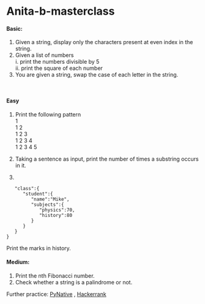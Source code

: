 # Anita-b-masterclass
#### Basic:

1. Given a string, display only the characters present at even index in the string. <br/>
2. Given a list of numbers  <br/>
i.	print the numbers divisible by 5   <br/>
ii.	print the square of each number    <br/>
3. You are given a string, swap the case of each letter in the string.
<br/>

#### Easy

1. Print the following pattern <br/>
1 <br/>
1 2 <br/>
1 2 3 <br/>
1 2 3 4 <br/>
1 2 3 4 5 <br/>

2. Taking a sentence as input, print the number of times a substring occurs in it. <br/>
3. 
```sampleDict = { 
   "class":{ 
      "student":{ 
         "name":"Mike",
         "subjects":{ 
            "physics":70,
            "history":80
         }
      }
   }
}
```
Print the marks in history. <br/>

#### Medium:
1. Print the nth Fibonacci number. <br/>
2. Check whether a string is a palindrome or not. <br/>

Further practice:  [PyNative](https://pynative.com/) , [Hackerrank](https://www.hackerrank.com/domains/python)




